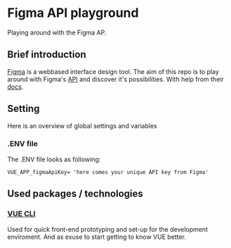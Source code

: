# Figma API playground
Playing around with the Figma AP.

## Brief introduction
[Figma](https://www.figma.com/) is a webbased interface design tool.
The aim of this repo is to play around with Figma's [API](https://www.figma.com/developers) and discover it's possibilities. With help from their [docs](https://www.figma.com/developers/docs).

## Setting
Here is an overview of global settings and variables
### .ENV file
The .ENV file looks as following:
```
VUE_APP_figmaApiKey= 'here comes your unique API key from Figma'
```

## Used packages / technologies 

### [VUE CLI](https://cli.vuejs.org/)
Used for quick front-end prototyping and set-up for the development enviroment.
And as exuse to start getting to know VUE better.
